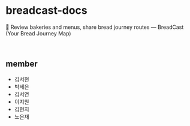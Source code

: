 # breadcast-docs
🍞 Review bakeries and menus, share bread journey routes — BreadCast (Your Bread Journey Map)

<br/>

## member
- 김서현
- 박세은
- 김서연
- 이지원
- 김현지
- 노은재

